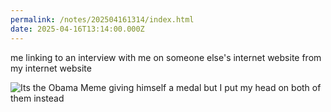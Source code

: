 ```yaml
---
permalink: /notes/202504161314/index.html
date: 2025-04-16T13:14:00.000Z
---
```


me linking to an interview with me on someone else's internet website from my internet website

![Its the Obama Meme giving himself a medal but I put my head on both of them instead](https://cdn.rknight.me/site/2025/omaba-meme-robb.jpg)